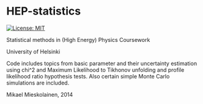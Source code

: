 # HEP-statistics

[![License: MIT](https://img.shields.io/badge/License-MIT-yellow.svg)](https://opensource.org/licenses/MIT)


Statistical methods in (High Energy) Physics Coursework

University of Helsinki



Code includes topics from basic parameter and their uncertainty estimation using chi^2 and Maximum Likelihood to Tikhonov unfolding and profile likelihood ratio hypothesis tests. Also certain simple Monte Carlo simulations are included.


Mikael Mieskolainen, 2014
